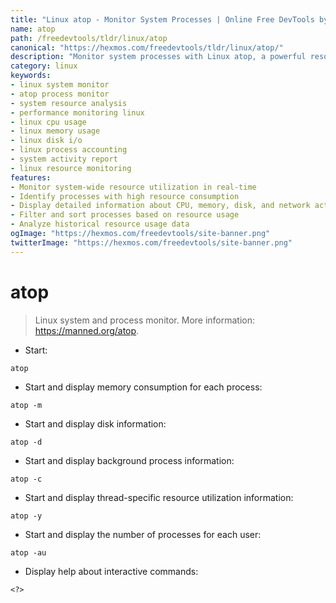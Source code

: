 ```yaml
---
title: "Linux atop - Monitor System Processes | Online Free DevTools by Hexmos"
name: atop
path: /freedevtools/tldr/linux/atop
canonical: "https://hexmos.com/freedevtools/tldr/linux/atop/"
description: "Monitor system processes with Linux atop, a powerful resource monitoring tool. Analyze CPU, memory, disk, and network activity. Free online tool, no registration required."
category: linux
keywords:
- linux system monitor
- atop process monitor
- system resource analysis
- performance monitoring linux
- linux cpu usage
- linux memory usage
- linux disk i/o
- linux process accounting
- system activity report
- linux resource monitoring
features:
- Monitor system-wide resource utilization in real-time
- Identify processes with high resource consumption
- Display detailed information about CPU, memory, disk, and network activity
- Filter and sort processes based on resource usage
- Analyze historical resource usage data
ogImage: "https://hexmos.com/freedevtools/site-banner.png"
twitterImage: "https://hexmos.com/freedevtools/site-banner.png"
---
```


# atop

> Linux system and process monitor.
> More information: <https://manned.org/atop>.

- Start:

`atop`

- Start and display memory consumption for each process:

`atop -m`

- Start and display disk information:

`atop -d`

- Start and display background process information:

`atop -c`

- Start and display thread-specific resource utilization information:

`atop -y`

- Start and display the number of processes for each user:

`atop -au`

- Display help about interactive commands:

`<?>`
